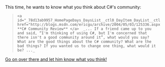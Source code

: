 This time, he wants to know what you think about C#'s community:

<blockquote dir="ltr" style="MARGIN-RIGHT: 0px">

    <a id="_78d13ab9957_HomePageDays_DaysList__ctl0_DayItem_DayList__ctl0_TitleUrl" href="http://blogs.msdn.com/ericgu/archive/2004/05/03/125336.aspx"> **C# Community Review** </a>  _... If a friend came up to you and said, “I'm thinking of using C#, but I'm concerned that there isn't a good community around it”, what would you say? What are the good things about the C# community? What are the bad things? If you wanted us to change one thing, what would it be? ..._

</blockquote>

[Go on over there and let him know what you think!](http://blogs.msdn.com/ericgu/archive/2004/05/03/125336.aspx#FeedBack)